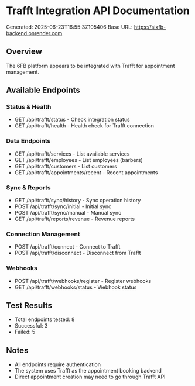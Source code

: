
# Trafft Integration API Documentation
Generated: 2025-06-23T16:55:37.105406
Base URL: https://sixfb-backend.onrender.com

## Overview
The 6FB platform appears to be integrated with Trafft for appointment management.

## Available Endpoints

### Status & Health
- GET /api/trafft/status - Check integration status
- GET /api/trafft/health - Health check for Trafft connection

### Data Endpoints
- GET /api/trafft/services - List available services
- GET /api/trafft/employees - List employees (barbers)
- GET /api/trafft/customers - List customers
- GET /api/trafft/appointments/recent - Recent appointments

### Sync & Reports
- GET /api/trafft/sync/history - Sync operation history
- POST /api/trafft/sync/initial - Initial sync
- POST /api/trafft/sync/manual - Manual sync
- GET /api/trafft/reports/revenue - Revenue reports

### Connection Management
- POST /api/trafft/connect - Connect to Trafft
- POST /api/trafft/disconnect - Disconnect from Trafft

### Webhooks
- POST /api/trafft/webhooks/register - Register webhooks
- GET /api/trafft/webhooks/status - Webhook status

## Test Results
- Total endpoints tested: 8
- Successful: 3
- Failed: 5

## Notes
- All endpoints require authentication
- The system uses Trafft as the appointment booking backend
- Direct appointment creation may need to go through Trafft API
